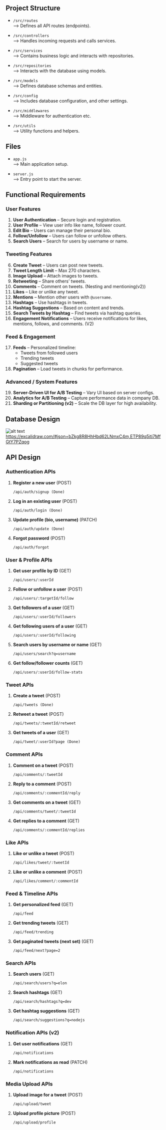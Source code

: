## Project Structure

- `/src/routes`  
  ⟶ Defines all API routes (endpoints).

- `/src/controllers`  
  ⟶ Handles incoming requests and calls services.

- `/src/services`  
  ⟶ Contains business logic and interacts with repositories.

- `/src/repositories`  
  ⟶ Interacts with the database using models.

- `/src/models`  
  ⟶ Defines database schemas and entities.

- `/src/config`  
  ⟶ Includes database configuration, and other settings.

- `/src/middlewares`  
  ⟶ Middleware for authentication etc.

- `/src/utils`  
  ⟶ Utility functions and helpers.

## Files

- `app.js`  
  ⟶ Main application setup.

- `server.js`  
  ⟶ Entry point to start the server.

## Functional Requirements

### User Features

1. **User Authentication** – Secure login and registration.
2. **User Profile** – View user info like name, follower count.
3. **Edit Bio** – Users can manage their personal bio.
4. **Follow/Unfollow** – Users can follow or unfollow others.
5. **Search Users** – Search for users by username or name.

### Tweeting Features

6. **Create Tweet** – Users can post new tweets.
7. **Tweet Length Limit** – Max 270 characters.
8. **Image Upload** – Attach images to tweets.
9. **Retweeting** – Share others’ tweets.
10. **Comments** – Comment on tweets. (Nesting and mentioning(v2))
11. **Likes** – Like or unlike any tweet.
12. **Mentions** – Mention other users with `@username`.
13. **Hashtags** – Use hashtags in tweets.
14. **Hashtag Suggestions** – Based on content and trends.
15. **Search Tweets by Hashtag** – Find tweets via hashtag queries.
16. **Engagement Notifications** – Users receive notifications for likes, mentions, follows, and comments. (V2)

### Feed & Engagement

17. **Feeds** – Personalized timeline:
    - Tweets from followed users
    - Trending tweets
    - Suggested tweets
18. **Pagination** – Load tweets in chunks for performance.

### Advanced / System Features

19. **Server-Driven UI for A/B Testing** – Vary UI based on server configs.
20. **Analytics for A/B Testing** – Capture performance data in company DB.
21. **Sharding or Partitioning (v2)** – Scale the DB layer for high availability.

## Database Design

![alt text](image.png)
https://excalidraw.com/#json=bZkg8R8HhHbd62LNmxC4m,ETP89q5iti7MfGtY7PZqog

## API Design

### Authentication APIs

1. **Register a new user** (POST)

   ```
   /api/auth/signup (Done)
   ```

2. **Log in an existing user** (POST)

   ```
   /api/auth/login (Done)
   ```

3. **Update profile (bio, username)** (PATCH)

   ```
   /api/auth/update (Done)
   ```

4. **Forgot password** (POST)
   ```
   /api/auth/forgot
   ```

### User & Profile APIs

1. **Get user profile by ID** (GET)

   ```
   /api/users/:userId
   ```

2. **Follow or unfollow a user** (POST)

   ```
   /api/users/:targetId/follow
   ```

3. **Get followers of a user** (GET)

   ```
   /api/users/:userId/followers
   ```

4. **Get following users of a user** (GET)

   ```
   /api/users/:userId/following
   ```

5. **Search users by username or name** (GET)

   ```
   /api/users/search?q=username
   ```

6. **Get follow/follower counts** (GET)
   ```
   /api/users/:userId/follow-stats
   ```

### Tweet APIs

1. **Create a tweet** (POST)

   ```
   /api/tweets (Done)
   ```

2. **Retweet a tweet** (POST)

   ```
   /api/tweets/:tweetId/retweet 
   ```

3. **Get tweets of a user** (GET)

   ```
   /api/tweet/:userId?page (Done)
   ```

### Comment APIs

1. **Comment on a tweet** (POST)

   ```
   /api/comments/:tweetId
   ```

2. **Reply to a comment** (POST)

   ```
   /api/comments/:commentId/reply
   ```

3. **Get comments on a tweet** (GET)

   ```
   /api/comments/tweet/:tweetId
   ```

4. **Get replies to a comment** (GET)
   ```
   /api/comments/:commentId/replies
   ```

### Like APIs

1. **Like or unlike a tweet** (POST)

   ```
   /api/likes/tweet/:tweetId
   ```

2. **Like or unlike a comment** (POST)
   ```
   /api/likes/comment/:commentId
   ```

### Feed & Timeline APIs

1. **Get personalized feed** (GET)

   ```
   /api/feed
   ```

2. **Get trending tweets** (GET)

   ```
   /api/feed/trending
   ```

3. **Get paginated tweets (next set)** (GET)
   ```
   /api/feed/next?page=2
   ```

### Search APIs

1. **Search users** (GET)

   ```
   /api/search/users?q=elon
   ```

2. **Search hashtags** (GET)

   ```
   /api/search/hashtags?q=dev
   ```

3. **Get hashtag suggestions** (GET)
   ```
   /api/search/suggestions?q=nodejs
   ```

### Notification APIs (v2)

1. **Get user notifications** (GET)

   ```
   /api/notifications
   ```

2. **Mark notifications as read** (PATCH)
   ```
   /api/notifications
   ```

### Media Upload APIs

1. **Upload image for a tweet** (POST)

   ```
   /api/upload/tweet
   ```

2. **Upload profile picture** (POST)
   ```
   /api/upload/profile
   ```
